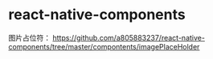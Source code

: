 # react-native-components

图片占位符：
 https://github.com/a805883237/react-native-components/tree/master/compontents/imagePlaceHolder